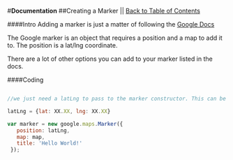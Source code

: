 #**Documentation**
##Creating a Marker || [Back to Table of Contents](_table_of_contents.md)

####Intro
Adding a marker is just a matter of following the [Google Docs](https://developers.google.com/maps/documentation/javascript/markers#add)

The Google marker is an object that requires a position and a map to add it to.
The position is a lat/lng coordinate.

There are a lot of other options you can add to your marker listed in the docs. 

####Coding
```js

//we just need a latLng to pass to the marker constructor. This can be an object we write ourselves (see below) or it can also be a special Google Maps object (like an array element from the overview_path) that contains a lat/lng inside of it.

latLng = {lat: XX.XX, lng: XX.XX}

var marker = new google.maps.Marker({
   position: latLng,
   map: map,
   title: 'Hello World!'
 });

```
